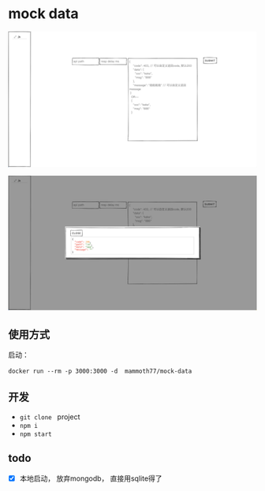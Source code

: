 # mock data

![常规界面](1.png)

![2](2.png)

## 使用方式

启动： 

`docker run --rm -p 3000:3000 -d  mammoth77/mock-data`

## 开发

- `git clone ` project
- `npm i`
- `npm start`


## todo

- [x] 本地启动， 放弃mongodb， 直接用sqlite得了


